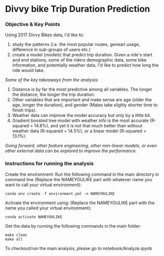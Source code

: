 # Divvy bike Trip Duration Prediction

### Objective & Key Points
Using 2017 Divvy Bikes data, I'd like to:

1) study the patterns (i.e. the most popular routes, genearl usage, difference in sub-groups of users etc.) 
2) create a model (models) that predict trip duration. 
  Given a ride's start and end stations, some of the riders demographic data, some bike information, and potentially weather data, I'd like to predict how long the ride would take.

*Some of the key takeaways from the analysis:*

1. Distance is by far the most predictive among all variables. The longer the distance, the longer the trip duration.
2. Other variables that are important and make sense are age (older the age, longer the duration), and gender (Males take slighly shorter time to finish trips).
3. Weather data can improve the model accuracy but only by a little bit.
4. Gradient boosted tree model with weather info is the most accurate (R-squared = 14.8%), and yet it is not that much better than without weather data (R-squared = 14.5%), or a linear model (R-squared = 13.1%).

*Going forward, other feature engineering, other non-linear models, or even other external data can be explored to improve the performance.*


### Instructions for running the analysis

Create the environment:
Run the following command in the main directory in command line
(Replace the NAMEYOULIKE part with whatever name you want to call your virtual environment):
	
	conda env create -f environment.yml -n NAMEYOULIKE

Activate the environment using:
(Replace the NAMEYOULIKE part with the name you called your virtual environment):
	
	conda activate NAMEYOULIKE

Get the data by running the following commands in the main folder:
	
	make clean
	make all

To checkout/run the main analysis, please go to notebook/Analyze.ipynb
